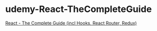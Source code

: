 # udemy-React-TheCompleteGuide
[React - The Complete Guide (incl Hooks, React Router, Redux)](https://www.udemy.com/react-the-complete-guide-incl-redux/learn/lecture/13914110?start=0#overview)


